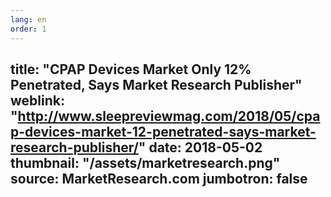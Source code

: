 ```yaml
---
lang: en
order: 1
---
```

title:  "CPAP Devices Market Only 12% Penetrated, Says Market Research Publisher"
weblink: "http://www.sleepreviewmag.com/2018/05/cpap-devices-market-12-penetrated-says-market-research-publisher/"
date:   2018-05-02
thumbnail: "/assets/marketresearch.png"
source: MarketResearch.com
jumbotron: false
---
